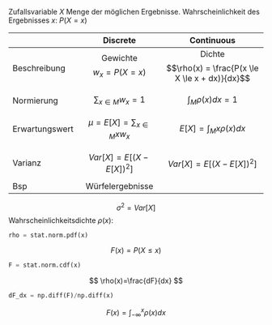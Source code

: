 Zufallsvariable $X$ Menge der möglichen Ergebnisse.
Wahrscheinlichkeit des Ergebnisses $x$: $P(X=x)$

|                |             Discrete              |                      Continuous                       |
| :------------- | :-------------------------------: | :---------------------------------------------------: |
| Beschreibung   |    Gewichte $$w_x = P(X = x)$$    | Dichte $$\rho(x) = \frac{P(x \le X \le x + dx)}{dx}$$ |
| Normierung     |    $$\sum_{x \in M} w_x = 1$$     |               $$\int_M \rho(x) dx = 1$$               |
| Erwartungswert | $$\mu=E[X]=\sum_{x \in M} x w_x$$ |            $$E[X] = \int_M x \rho(x) dx$$             |
| Varianz        |   $$Var[X] = E[(X - E[X])^2]$$    |             $$Var[X] = E[(X - E[X])^2]$$              |
| Bsp            |         Würfelergebnisse          |                                                       |
$$
\sigma^2=Var[X]
$$
Wahrscheinlichkeitsdichte $\rho(x)$:
``` python
rho = stat.norm.pdf(x)
```

$$
F(x)=P(X \leq x)
$$
``` python
F = stat.norm.cdf(x)
```

$$
\rho(x)=\frac{dF}{dx}
$$
``` python
dF_dx = np.diff(F)/np.diff(x)
```
$$
F(x)=\int_{-\infty}^{x} \rho(x)dx
$$


